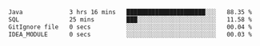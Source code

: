 <!--START_SECTION:waka-->

```txt
Java             3 hrs 16 mins   ██████████████████████░░░   88.35 %
SQL              25 mins         ███░░░░░░░░░░░░░░░░░░░░░░   11.58 %
GitIgnore file   0 secs          ░░░░░░░░░░░░░░░░░░░░░░░░░   00.04 %
IDEA_MODULE      0 secs          ░░░░░░░░░░░░░░░░░░░░░░░░░   00.03 %
```

<!--END_SECTION:waka-->
